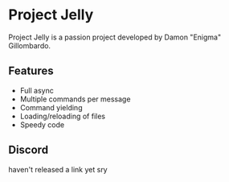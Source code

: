# Project Jelly
Project Jelly is a passion project developed by Damon "Enigma" Gillombardo.

## Features
* Full async
* Multiple commands per message
* Command yielding
* Loading/reloading of files
* Speedy code

## Discord
haven't released a link yet sry

